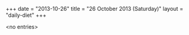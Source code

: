 +++
date = "2013-10-26"
title = "26 October 2013 (Saturday)"
layout = "daily-diet"
+++

\<no entries\>